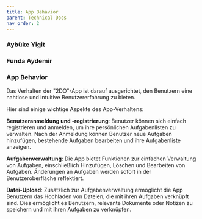 ```yaml
---
title: App Behavior
parent: Technical Docs
nav_order: 2
---
```


### Aybüke Yigit
### Funda Aydemir 

### App Behavior

Das Verhalten der "2DO"-App ist darauf ausgerichtet, den Benutzern eine nahtlose und intuitive Benutzererfahrung zu bieten.

 Hier sind einige wichtige Aspekte des App-Verhaltens:


**Benutzeranmeldung und -registrierung**: Benutzer können sich einfach registrieren und anmelden, um ihre persönlichen Aufgabenlisten zu verwalten. Nach der Anmeldung können Benutzer neue Aufgaben hinzufügen, bestehende Aufgaben bearbeiten und ihre Aufgabenliste anzeigen.


**Aufgabenverwaltung**: Die App bietet Funktionen zur einfachen Verwaltung von Aufgaben, einschließlich Hinzufügen, Löschen und Bearbeiten von Aufgaben. Änderungen an Aufgaben werden sofort in der Benutzeroberfläche reflektiert.


**Datei-Upload**: Zusätzlich zur Aufgabenverwaltung ermöglicht die App Benutzern das Hochladen von Dateien, die mit ihren Aufgaben verknüpft sind. Dies ermöglicht es Benutzern, relevante Dokumente oder Notizen zu speichern und mit ihren Aufgaben zu verknüpfen.


